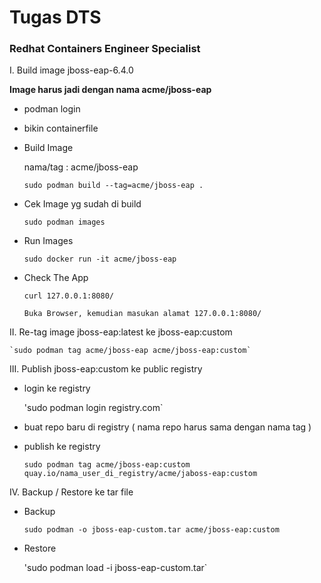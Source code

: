 # **Tugas DTS**


### Redhat Containers Engineer Specialist


I. Build image jboss-eap-6.4.0


**Image harus jadi dengan nama acme/jboss-eap**


- podman login


- bikin containerfile


- Build Image


	nama/tag : acme/jboss-eap


	`sudo podman build --tag=acme/jboss-eap .`


- Cek Image yg sudah di build


	`sudo podman images`


- Run Images


	`sudo docker run -it acme/jboss-eap`


- Check The App


	`curl 127.0.0.1:8080/`

	 `Buka Browser, kemudian masukan alamat 127.0.0.1:8080/`

II. Re-tag image jboss-eap:latest ke jboss-eap:custom

	`sudo podman tag acme/jboss-eap acme/jboss-eap:custom`

III. Publish jboss-eap:custom ke public registry

- login ke registry

	'sudo podman login registry.com`

- buat repo baru di registry ( nama repo harus sama dengan nama tag )

- publish ke registry


	`sudo podman tag acme/jboss-eap:custom quay.io/nama_user_di_registry/acme/jaboss-eap:custom`

IV. Backup / Restore ke tar file

- Backup

	`sudo podman -o jboss-eap-custom.tar acme/jboss-eap:custom` 

- Restore

	'sudo podman load -i jboss-eap-custom.tar`

